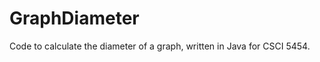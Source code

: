 GraphDiameter
=============

Code to calculate the diameter of a graph, written in Java for CSCI 5454.